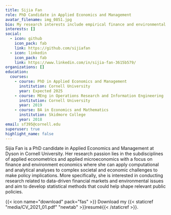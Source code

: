 ```yaml
---
title: Sijia Fan
role: PhD Candidate in Applied Economics and Management
avatar_filename: img_0851.jpg
bio: My research interests include empirical finance and environmental economics.
interests: []
social:
  - icon: github
    icon_pack: fab
    link: https://github.com/sijiafan
  - icon: linkedin
    icon_pack: fab
    link: https://www.linkedin.com/in/sijia-fan-3615b579/
organizations: []
education:
  courses:
    - course: PhD in Applied Economics and Management
      institution: Cornell University
      year: Expected 2025
    - course: MEng in Operations Research and Information Engineering
      institution: Cornell University
      year: 2019
    - course: BA in Economics and Mathematics
      institution: Skidmore College
      year: 2018
email: sf395@cornell.edu
superuser: true
highlight_name: false
---
```

Sijia Fan is a PhD candidate in Applied Economics and Management at Dyson in Cornell University. Her research passion lies in the subdisciplines of applied econometrics and applied microeconomics with a focus on finance and environment economics where she can apply computational and analytical analyses to complex societal and economic challenges to make policy implications. More specifically, she is interested in conducting research related to data-driven financial markets and environmental issues and aim to develop statistical methods that could help shape relevant public policies. 



{{< icon name="download" pack="fas" >}} Download my {{< staticref "media/CV_2021_01.pdf" "newtab" >}}resumé{{< /staticref >}}.
